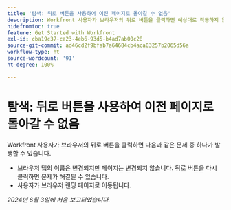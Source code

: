 ```yaml
---
title: '탐색: 뒤로 버튼을 사용하여 이전 페이지로 돌아갈 수 없음'
description: Workfront 사용자가 브라우저의 뒤로 버튼을 클릭하면 예상대로 작동하지 않습니다.
hidefromtoc: true
feature: Get Started with Workfront
exl-id: cba19c37-ca23-4eb6-93d5-b4ad7ab00c28
source-git-commit: ad46cd2f9bfab7a64684cb4aca03257b2065d56a
workflow-type: ht
source-wordcount: '91'
ht-degree: 100%

---
```


# 탐색: 뒤로 버튼을 사용하여 이전 페이지로 돌아갈 수 없음

<!--

>[!NOTE]
>
>This issue was fixed on June 20, 2024.

-->

Workfront 사용자가 브라우저의 뒤로 버튼을 클릭하면 다음과 같은 문제 중 하나가 발생할 수 있습니다.

* 브라우저 탭의 이름은 변경되지만 페이지는 변경되지 않습니다. 뒤로 버튼을 다시 클릭하면 문제가 해결될 수 있습니다.
* 사용자가 브라우저 랜딩 페이지로 이동됩니다.

_2024년 6월 3일에 처음 보고되었습니다._
